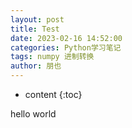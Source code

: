 ```yaml
---
layout: post
title: Test
date: 2023-02-16 14:52:00
categories: Python学习笔记
tags: numpy 进制转换
author: 朋也
---
```


* content
{:toc}





hello world
